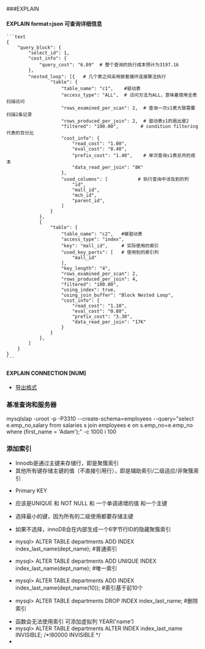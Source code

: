 ###EXPLAIN
#### EXPLAIN format=json 可查询详细信息
    ```text
    {
        "query_block": {
            "select_id": 1,
            "cost_info": {
                "query_cost": "6.09"  # 整个查询的执行成本预计为3197.16
            },
            "nested_loop": [{   # 几个表之间采用嵌套循环连接算法执行
                    "table": {
                        "table_name": "c1",    #驱动表
                        "access_type": "ALL",  # 访问方法为ALL，意味着使用全表扫描访问
                        "rows_examined_per_scan": 2,  # 查询一次s1表大致需要扫描2条记录
                        "rows_produced_per_join": 2,  # 驱动表s1的扇出是2
                        "filtered": "100.00",        # condition filtering代表的百分比
                        "cost_info": {
                            "read_cost": "1.00",
                            "eval_cost": "0.40",
                            "prefix_cost": "1.40",    # 单次查询s1表总共的成本
                            "data_read_per_join": "8K"
                        },
                        "used_columns": [           # 执行查询中涉及到的列
                            "id",
                            "mall_id",
                            "mch_id",
                            "parent_id",
                        ]
                    }
                },
                {
                    "table": {
                        "table_name": "c2",   #被驱动表
                        "access_type": "index",
                        "key": "mall_id",     # 实际使用的索引
                        "used_key_parts": [   # 使用到的索引列
                            "mall_id"
                        ],
                        "key_length": "4",
                        "rows_examined_per_scan": 2,
                        "rows_produced_per_join": 4,
                        "filtered": "100.00",
                        "using_index": true,
                        "using_join_buffer": "Block Nested Loop",
                        "cost_info": {
                            "read_cost": "1.10",
                            "eval_cost": "0.80",
                            "prefix_cost": "3.30",
                            "data_read_per_join": "17K"
                        }
                    }
                },
            ]
        }
    }
    ```

#### EXPLAIN CONNECTION [NUM] 
+ [导出格式](https://dev.mysql.com/doc/refman/8.0/en/explain-output.html)

### 基准查询和服务器

mysqlslap -uroot -p -P3310 --create-schema=employees --query="select e.emp_no,salary from salaries s join employees e on s.emp_no=e.emp_no where (first_name = 'Adam');" -c 1000 i 100

### 添加索引
+ Innodb是通过主键来存储行，即是聚簇索引
+ 其他所有键存储主键的值（不直接引用行），即是辅助索引/二级适应/非聚簇索引

- Primary KEY
- 应该是UNIQUE 和 NOT NULL 和 一个单调递增的值 和一个主键
- 选择最小的键，因为所有的二级使用都要存储主键
- 如果不选择，innoDB会在内部生成一个6字节行ID的隐藏聚簇索引

- mysql> ALTER TABLE departments ADD INDEX        index_last_name(dept_name);       #普通索引
- mysql> ALTER TABLE departments ADD UNIQUE INDEX index_last_name(dept_name);       #唯一索引
- mysql> ALTER TABLE departments ADD INDEX        index_last_name(dept_name(10));   #索引基于前10个
- mysql> ALTER TABLE departments DROP INDEX       index_last_name;                  #删除索引

* 函数会无法使用索引 可添加虚拟列 YEAR('name')
* mysql> ALTER TABLE departments ALTER INDEX index_last_name INVISIBLE;   /*!80000 INVISIBLE */
*


























